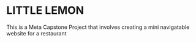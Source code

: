 # LITTLE LEMON
This is a Meta Capstone Project that involves creating a mini navigatable website for a restaurant
